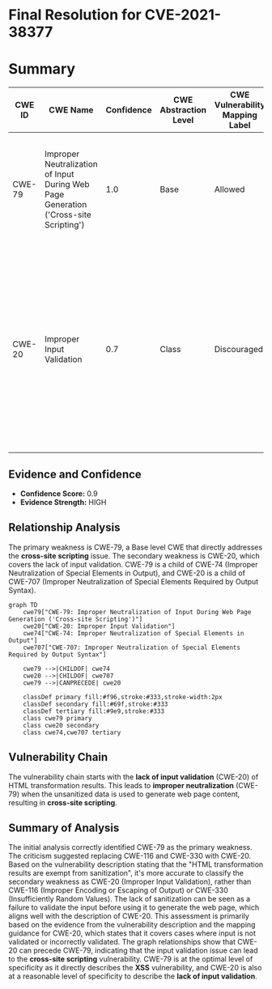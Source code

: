 # Final Resolution for CVE-2021-38377

# Summary
| CWE ID | CWE Name | Confidence | CWE Abstraction Level | CWE Vulnerability Mapping Label | CWE-Vulnerability Mapping Notes |
|---|---|---|---|---|---|
| CWE-79 | Improper Neutralization of Input During Web Page Generation ('Cross-site Scripting') | 1.0 | Base | Allowed | Primary CWE. The vulnerability involves the injection of JavaScript code into a web page, which is a clear instance of XSS. |
| CWE-20 | Improper Input Validation | 0.7 | Class | Discouraged | Secondary candidate. The description mentions the lack of sanitization of HTML transformation results, which might be more accurately described as lacking input validation before these results are used to generate web page content. |
  
## Evidence and Confidence

*   **Confidence Score:** 0.9
*   **Evidence Strength:** HIGH

## Relationship Analysis
The primary weakness is CWE-79, a Base level CWE that directly addresses the **cross-site scripting** issue. The secondary weakness is CWE-20, which covers the lack of input validation. CWE-79 is a child of CWE-74 (Improper Neutralization of Special Elements in Output), and CWE-20 is a child of CWE-707 (Improper Neutralization of Special Elements Required by Output Syntax).

```mermaid
graph TD
    cwe79["CWE-79: Improper Neutralization of Input During Web Page Generation ('Cross-site Scripting')"]
    cwe20["CWE-20: Improper Input Validation"]
    cwe74["CWE-74: Improper Neutralization of Special Elements in Output"]
    cwe707["CWE-707: Improper Neutralization of Special Elements Required by Output Syntax"]

    cwe79 -->|CHILDOF| cwe74
    cwe20 -->|CHILDOF| cwe707
    cwe79 -->|CANPRECEDE| cwe20

    classDef primary fill:#f96,stroke:#333,stroke-width:2px
    classDef secondary fill:#69f,stroke:#333
    classDef tertiary fill:#9e9,stroke:#333
    class cwe79 primary
    class cwe20 secondary
    class cwe74,cwe707 tertiary
```

## Vulnerability Chain
The vulnerability chain starts with the **lack of input validation** (CWE-20) of HTML transformation results. This leads to **improper neutralization** (CWE-79) when the unsanitized data is used to generate web page content, resulting in **cross-site scripting**.

## Summary of Analysis
The initial analysis correctly identified CWE-79 as the primary weakness. The criticism suggested replacing CWE-116 and CWE-330 with CWE-20. Based on the vulnerability description stating that the "HTML transformation results are exempt from sanitization", it's more accurate to classify the secondary weakness as CWE-20 (Improper Input Validation), rather than CWE-116 (Improper Encoding or Escaping of Output) or CWE-330 (Insufficiently Random Values). The lack of sanitization can be seen as a failure to validate the input before using it to generate the web page, which aligns well with the description of CWE-20. This assessment is primarily based on the evidence from the vulnerability description and the mapping guidance for CWE-20, which states that it covers cases where input is not validated or incorrectly validated. The graph relationships show that CWE-20 can precede CWE-79, indicating that the input validation issue can lead to the **cross-site scripting** vulnerability.
CWE-79 is at the optimal level of specificity as it directly describes the **XSS** vulnerability, and CWE-20 is also at a reasonable level of specificity to describe the **lack of input validation**.